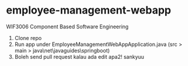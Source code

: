 # employee-management-webapp
WIF3006 Component Based Software Engineering

1. Clone repo
2. Run app under EmployeeManagementWebAppApplication.java (src > main > java\net\javaguides\springboot)
3. Boleh send pull request kalau ada edit apa2! sankyuu
